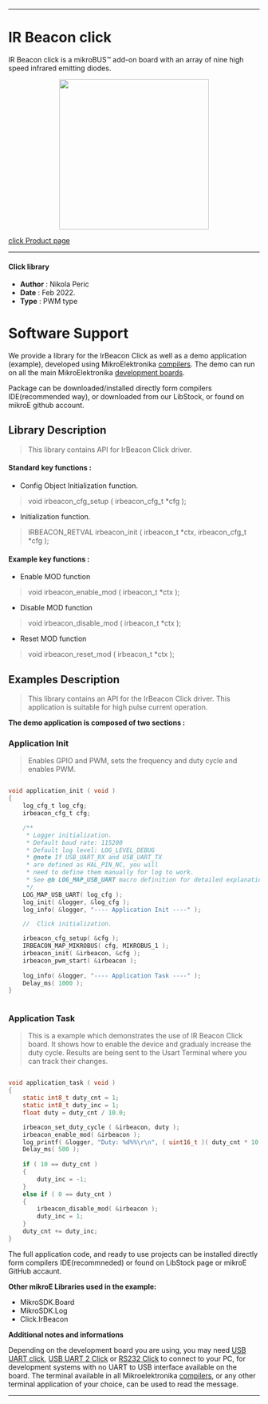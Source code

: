 
---
# IR Beacon click

IR Beacon click is a mikroBUS™ add-on board with an array of nine high speed infrared emitting diodes.

<p align="center">
  <img src="https://download.mikroe.com/images/click_for_ide/irbeacon_click.png" height=300px>
</p>

[click Product page](https://www.mikroe.com/ir-beacon-click)

---


#### Click library 

- **Author**        : Nikola Peric
- **Date**          : Feb 2022.
- **Type**          : PWM type


# Software Support

We provide a library for the IrBeacon Click 
as well as a demo application (example), developed using MikroElektronika 
[compilers](https://shop.mikroe.com/compilers). 
The demo can run on all the main MikroElektronika [development boards](https://shop.mikroe.com/development-boards).

Package can be downloaded/installed directly form compilers IDE(recommended way), or downloaded from our LibStock, or found on mikroE github account. 

## Library Description

> This library contains API for IrBeacon Click driver.

#### Standard key functions :

- Config Object Initialization function.
> void irbeacon_cfg_setup ( irbeacon_cfg_t *cfg ); 
 
- Initialization function.
> IRBEACON_RETVAL irbeacon_init ( irbeacon_t *ctx, irbeacon_cfg_t *cfg );

#### Example key functions :

- Enable MOD function
> void irbeacon_enable_mod ( irbeacon_t *ctx );
 
- Disable MOD function
> void irbeacon_disable_mod ( irbeacon_t *ctx );

- Reset MOD function
> void irbeacon_reset_mod ( irbeacon_t *ctx );

## Examples Description

>  This library contains an API for the IrBeacon Click driver.
>  This application is suitable for high pulse current operation.

**The demo application is composed of two sections :**

### Application Init 

> Enables GPIO and PWM, sets the frequency and duty cycle and enables PWM.

```c

void application_init ( void )
{
    log_cfg_t log_cfg;
    irbeacon_cfg_t cfg;

    /** 
     * Logger initialization.
     * Default baud rate: 115200
     * Default log level: LOG_LEVEL_DEBUG
     * @note If USB_UART_RX and USB_UART_TX 
     * are defined as HAL_PIN_NC, you will 
     * need to define them manually for log to work. 
     * See @b LOG_MAP_USB_UART macro definition for detailed explanation.
     */
    LOG_MAP_USB_UART( log_cfg );
    log_init( &logger, &log_cfg );
    log_info( &logger, "---- Application Init ----" );

    //  Click initialization.

    irbeacon_cfg_setup( &cfg );
    IRBEACON_MAP_MIKROBUS( cfg, MIKROBUS_1 );
    irbeacon_init( &irbeacon, &cfg );
    irbeacon_pwm_start( &irbeacon );
    
    log_info( &logger, "---- Application Task ----" );
    Delay_ms( 1000 );
}
  
```

### Application Task

>  This is a example which demonstrates the use of IR Beacon Click board.
>  It shows how to enable the device and gradualy increase the duty cycle.
>  Results are being sent to the Usart Terminal where you can track their changes.

```c

void application_task ( void )
{
    static int8_t duty_cnt = 1;
    static int8_t duty_inc = 1;
    float duty = duty_cnt / 10.0;

    irbeacon_set_duty_cycle ( &irbeacon, duty );
    irbeacon_enable_mod( &irbeacon );
    log_printf( &logger, "Duty: %d%%\r\n", ( uint16_t )( duty_cnt * 10 ) );
    Delay_ms( 500 );
    
    if ( 10 == duty_cnt ) 
    {
        duty_inc = -1;
    }
    else if ( 0 == duty_cnt ) 
    {
        irbeacon_disable_mod( &irbeacon );
        duty_inc = 1;
    }
    duty_cnt += duty_inc;
}

```

The full application code, and ready to use projects can be  installed directly form compilers IDE(recommneded) or found on LibStock page or mikroE GitHub accaunt.

**Other mikroE Libraries used in the example:** 

- MikroSDK.Board
- MikroSDK.Log
- Click.IrBeacon

**Additional notes and informations**

Depending on the development board you are using, you may need 
[USB UART click](https://shop.mikroe.com/usb-uart-click), 
[USB UART 2 Click](https://shop.mikroe.com/usb-uart-2-click) or 
[RS232 Click](https://shop.mikroe.com/rs232-click) to connect to your PC, for 
development systems with no UART to USB interface available on the board. The 
terminal available in all Mikroelektronika 
[compilers](https://shop.mikroe.com/compilers), or any other terminal application 
of your choice, can be used to read the message.



---
